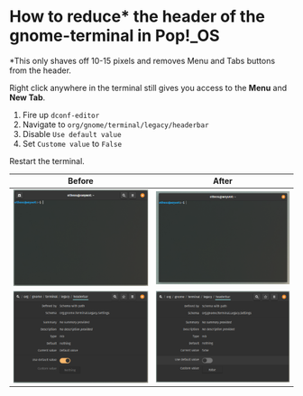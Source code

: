 # How to reduce* the header of the gnome-terminal in Pop!_OS

\*This only shaves off 10-15 pixels and removes Menu and Tabs buttons from the header. 

Right click anywhere in the terminal still gives you access to the **Menu** and **New Tab**.

1. Fire up ```dconf-editor```
2. Navigate to ```org/gnome/terminal/legacy/headerbar```
3. Disable ```Use default value```
4. Set ```Custome value``` to ```False```

Restart the terminal.

|Before|After|
|----|----|
|![Edit headerbar](../assets/term01.png)|![Terminal After](../assets/term02.png)|
|![Edit headerbar](../assets/dconf01.png)|![Terminal After](../assets/dconf02.png)|


